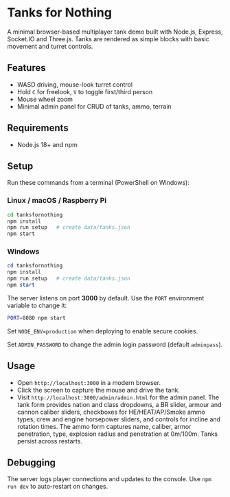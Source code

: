 # Tanks for Nothing

A minimal browser-based multiplayer tank demo built with Node.js, Express, Socket.IO and Three.js. Tanks are rendered as simple blocks with basic movement and turret controls.

## Features
- WASD driving, mouse-look turret control
- Hold `C` for freelook, `V` to toggle first/third person
- Mouse wheel zoom
- Minimal admin panel for CRUD of tanks, ammo, terrain

## Requirements
- Node.js 18+ and npm

## Setup
Run these commands from a terminal (PowerShell on Windows):

### Linux / macOS / Raspberry Pi
```bash
cd tanksfornothing
npm install
npm run setup   # create data/tanks.json
npm start
```

### Windows
```powershell
cd tanksfornothing
npm install
npm run setup   # create data/tanks.json
npm start
```

The server listens on port **3000** by default. Use the `PORT` environment variable to change it:
```bash
PORT=8080 npm start
```
Set `NODE_ENV=production` when deploying to enable secure cookies.

Set `ADMIN_PASSWORD` to change the admin login password (default `adminpass`).

## Usage
- Open `http://localhost:3000` in a modern browser.
- Click the screen to capture the mouse and drive the tank.
- Visit `http://localhost:3000/admin/admin.html` for the admin panel. The tank form provides nation and class dropdowns, a BR
  slider, armour and cannon caliber sliders, checkboxes for HE/HEAT/AP/Smoke ammo types, crew and engine horsepower sliders, and
  controls for incline and rotation times. The ammo form captures name, caliber, armor penetration, type, explosion radius and
  penetration at 0m/100m. Tanks persist across restarts.

## Debugging
The server logs player connections and updates to the console. Use `npm run dev` to auto-restart on changes.
